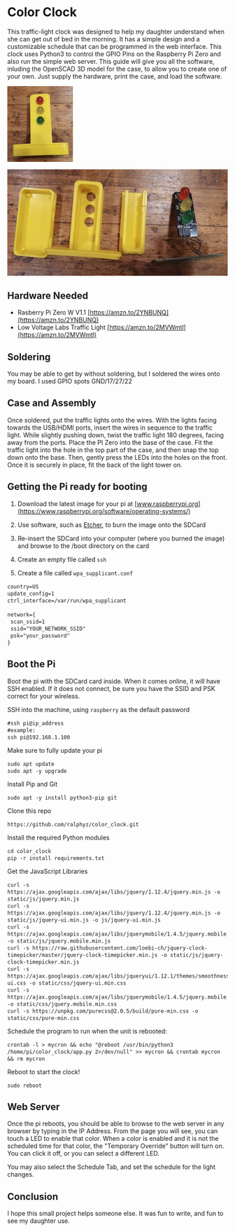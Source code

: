 # Color Clock
This traffic-light clock was designed to help my daughter understand when she can get out of bed in the morning.  It has a simple design and a customizable schedule that can be programmed in the web interface.  This clock uses Python3 to control the GPIO Pins on the Raspberry Pi Zero and also run the simple web server.  This guide will give you all the software, inluding the OpenSCAD 3D model for the case, to allow you to create one of your own.  Just supply the hardware, print the case, and load the software.

![Color Clock](/images/1.png)

![Color Clock Parts](/images/2.png)

## Hardware Needed
* Rasberry Pi Zero W V1.1 [https://amzn.to/2YNBUNQ](https://amzn.to/2YNBUNQ)
* Low Voltage Labs Traffic Light [https://amzn.to/2MVWmtl](https://amzn.to/2MVWmtl)

## Soldering
You may be able to get by without soldering, but I soldered the wires onto my board.  I used GPIO spots GND/17/27/22

## Case and Assembly
Once soldered, put the traffic lights onto the wires.  With the lights facing towards the USB/HDMI ports, insert the wires in sequence to the traffic light.  While slightly pushing down, twist the traffic light 180 degrees, facing away from the ports.  Place the PI Zero into the base of the case.  Fit the traffic light into the hole in the top part of the case, and then snap the top down onto the base.  Then, gently press the LEDs into the holes on the front.  Once it is securely in place, fit the back of the light tower on.

## Getting the Pi ready for booting
1. Download the latest image for your pi at [www.raspberrypi.org](https://www.raspberrypi.org/software/operating-systems/)

1. Use software, such as [Etcher](https://www.balena.io/etcher/), to burn the image onto the SDCard

1. Re-insert the SDCard into your computer (where you burned the image) and browse to the /boot directory on the card

1. Create an empty file called `ssh`
1. Create a file called `wpa_supplicant.conf`
```
country=US
update_config=1
ctrl_interface=/var/run/wpa_supplicant

network={
 scan_ssid=1
 ssid="YOUR_NETWORK_SSID"
 psk="your_password"
}
```

## Boot the Pi
Boot the pi with the SDCard card inside.  When it comes online, it will have SSH enabled.  If it does not connect, be sure you have the SSID and PSK correct for your wireless.  

SSH into the machine, using `raspberry` as the default password
```
#ssh pi@ip_address
#example:
ssh pi@192.168.1.100
```
Make sure to fully update your pi
```
sudo apt update
sudo apt -y upgrade
```
Install Pip and Git
```
sudo apt -y install python3-pip git
```
Clone this repo
```
https://github.com/ralphyz/color_clock.git
```
Install the required Python modules
```
cd color_clock
pip -r install requirements.txt
```
Get the JavaScript Libraries
```
curl -s https://ajax.googleapis.com/ajax/libs/jquery/1.12.4/jquery.min.js -o static/js/jquery.min.js
curl -s https://ajax.googleapis.com/ajax/libs/jquery/1.12.4/jquery.min.js -o static/js/jquery-ui.min.js -o js/jquery-ui.min.js
curl -s https://ajax.googleapis.com/ajax/libs/jquerymobile/1.4.5/jquery.mobile.min.js -o static/js/jquery.mobile.min.js
curl -s https://raw.githubusercontent.com/loebi-ch/jquery-clock-timepicker/master/jquery-clock-timepicker.min.js -o static/js/jquery-clock-timepicker.min.js
curl -s https://ajax.googleapis.com/ajax/libs/jqueryui/1.12.1/themes/smoothness/jquery-ui.css -o static/css/jquery-ui.min.css
curl -s https://ajax.googleapis.com/ajax/libs/jquerymobile/1.4.5/jquery.mobile.min.css -o static/css/jquery.mobile.min.css
curl -s https://unpkg.com/purecss@2.0.5/build/pure-min.css -o static/css/pure-min.css

```

Schedule the program to run when the unit is rebooted:
```
crontab -l > mycron && echo "@reboot /usr/bin/python3 /home/pi/color_clock/app.py 2>/dev/null" >> mycron && crontab mycron && rm mycron
```
Reboot to start the clock!
```
sudo reboot
```

## Web Server
Once the pi reboots, you should be able to browse to the web server in any browser by typing in the IP Address.  From the page you will see, you can touch a LED to enable that color.  When a color is enabled and it is not the scheduled time for that color, the "Temporary Override" button will turn on.  You can click it off, or you can select a different LED.  

You may also select the Schedule Tab, and set the schedule for the light changes.


## Conclusion
I hope this small project helps someone else.  It was fun to write, and fun to see my daughter use.

